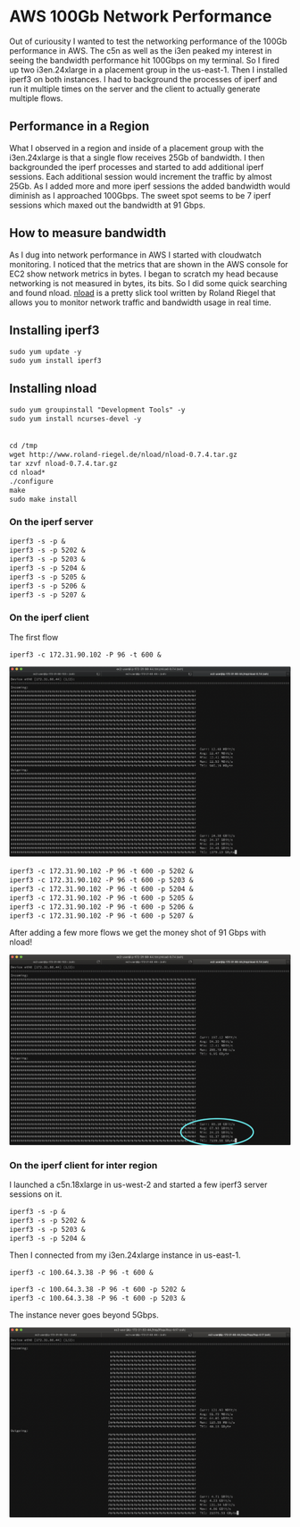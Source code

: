 # AWS 100Gb Network Performance

Out of curiousity I wanted to test the networking performance of the 100Gb performance in AWS. The c5n as well as the i3en peaked my interest in seeing the bandwidth performance hit 100Gbps on my terminal. So I fired up two i3en.24xlarge in a placement group in the us-east-1. Then I installed iperf3 on both instances. I had to background the processes of iperf and run it multiple times on the server and the client to actually generate multiple flows. 

## Performance in a Region

What I observed in a region and inside of a placement group with the i3en.24xlarge is that a single flow receives 25Gb of bandwidth. I then backgrounded the iperf processes and started to add additional iperf sessions. Each additional session would increment the traffic by almost 25Gb. As I added more and more iperf sessions the added bandwidth would diminish as I approached 100Gbps. The sweet spot seems to be 7 iperf sessions which maxed out the bandwidth at 91 Gbps. 

## How to measure bandwidth

As I dug into network performance in AWS I started with cloudwatch monitoring. I noticed that the metrics that are shown in the AWS console for EC2 show network metrics in bytes. I began to scratch my head because networking is not measured in bytes, its bits. So I did some quick searching and found nload. [nload](https://linux.die.net/man/1/nload) is a pretty slick tool written by Roland Riegel that allows you to monitor network traffic and bandwidth usage in real time.

## Installing iperf3

``` /bin/bash
sudo yum update -y
sudo yum install iperf3
```

## Installing nload

``` /bin/bash
sudo yum groupinstall "Development Tools" -y
sudo yum install ncurses-devel -y


cd /tmp
wget http://www.roland-riegel.de/nload/nload-0.7.4.tar.gz
tar xzvf nload-0.7.4.tar.gz
cd nload*
./configure
make
sudo make install
```

### On the iperf server

``` /bin/bash
iperf3 -s -p &
iperf3 -s -p 5202 &
iperf3 -s -p 5203 &
iperf3 -s -p 5204 &
iperf3 -s -p 5205 &
iperf3 -s -p 5206 &
iperf3 -s -p 5207 &
```

### On the iperf client

The first flow

``` /bin/bash
iperf3 -c 172.31.90.102 -P 96 -t 600 &
```

![first_flow](https://github.com/sciarrilli/aws_network_performance/blob/master/images/first_flow.png)


``` /bin/bash
iperf3 -c 172.31.90.102 -P 96 -t 600 -p 5202 &
iperf3 -c 172.31.90.102 -P 96 -t 600 -p 5203 &
iperf3 -c 172.31.90.102 -P 96 -t 600 -p 5204 &
iperf3 -c 172.31.90.102 -P 96 -t 600 -p 5205 &
iperf3 -c 172.31.90.102 -P 96 -t 600 -p 5206 &
iperf3 -c 172.31.90.102 -P 96 -t 600 -p 5207 &
```

After adding a few more flows we get the money shot of 91 Gbps with nload! 

![money_shot](https://github.com/sciarrilli/aws_network_performance/blob/master/images/money_shot.png)

### On the iperf client for inter region

I launched a c5n.18xlarge in us-west-2 and started a few iperf3 server sessions on it.

``` /bin/bash
iperf3 -s -p &
iperf3 -s -p 5202 &
iperf3 -s -p 5203 &
iperf3 -s -p 5204 &
```

Then I connected from my i3en.24xlarge instance in us-east-1.


``` /bin/bash
iperf3 -c 100.64.3.38 -P 96 -t 600 &
```

``` /bash/bash
iperf3 -c 100.64.3.38 -P 96 -t 600 -p 5202 &
iperf3 -c 100.64.3.38 -P 96 -t 600 -p 5203 &
```

The instance never goes beyond 5Gbps. 

![inter_region](https://github.com/sciarrilli/aws_network_performance/blob/master/images/inter_region.png)